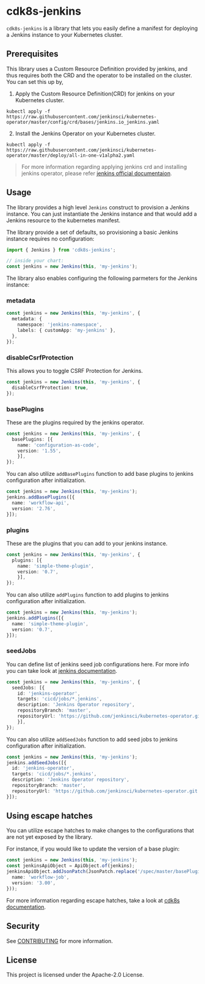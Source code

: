 # cdk8s-jenkins
`cdk8s-jenkins` is a library that lets you easily define a manifest for deploying a Jenkins instance to your Kubernetes cluster.

## Prerequisites
This library uses a Custom Resource Definition provided by jenkins, and thus requires both the CRD and the operator to be installed on the cluster. 
You can set this up by,
1. Apply the Custom Resource Definition(CRD) for jenkins on your Kubernetes cluster.
```
kubectl apply -f https://raw.githubusercontent.com/jenkinsci/kubernetes-operator/master/config/crd/bases/jenkins.io_jenkins.yaml
```
2. Install the Jenkins Operator on your Kubernetes cluster. 
```
kubectl apply -f https://raw.githubusercontent.com/jenkinsci/kubernetes-operator/master/deploy/all-in-one-v1alpha2.yaml
```

> For more information regarding applying jenkins crd and installing jenkins operator, please refer [jenkins official documentaion](https://jenkinsci.github.io/kubernetes-operator/docs/getting-started/latest/installing-the-operator/).

## Usage
The library provides a high level `Jenkins` construct to provision a Jenkins instance. 
You can just instantiate the Jenkins instance and that would add a Jenkins resource to the kubernetes manifest. 

The library provide a set of defaults, so provisioning a basic Jenkins instance requires no configuration:

```ts
import { Jenkins } from 'cdk8s-jenkins';

// inside your chart:
const jenkins = new Jenkins(this, 'my-jenkins');
```

The library also enables configuring the following parmeters for the Jenkins instance:
### metadata
```ts
const jenkins = new Jenkins(this, 'my-jenkins', {
  metadata: {
    namespace: 'jenkins-namespace',
    labels: { customApp: 'my-jenkins' },
  },
});
```
### disableCsrfProtection
This allows you to toggle CSRF Protection for Jenkins.
```ts
const jenkins = new Jenkins(this, 'my-jenkins', {
  disableCsrfProtection: true,
});
```
### basePlugins
These are the plugins required by the jenkins operator.
```ts
const jenkins = new Jenkins(this, 'my-jenkins', {
  basePlugins: [{
    name: 'configuration-as-code',
    version: '1.55',
    }],
});

```

You can also utilize `addBasePlugins` function to add base plugins to jenkins configuration after initialization.
```ts
const jenkins = new Jenkins(this, 'my-jenkins');
jenkins.addBasePlugins([{
  name: 'workflow-api',
  version: '2.76',
}]);
```

### plugins
These are the plugins that you can add to your jenkins instance.
```ts
const jenkins = new Jenkins(this, 'my-jenkins', {
  plugins: [{
    name: 'simple-theme-plugin',
    version: '0.7',
    }],
});
```
You can also utilize `addPlugins` function to add plugins to jenkins configuration after initialization.
```ts
const jenkins = new Jenkins(this, 'my-jenkins');
jenkins.addPlugins([{
  name: 'simple-theme-plugin',
  version: '0.7',
}]);
```

### seedJobs
You can define list of jenkins seed job configurations here. For more info you can take look at [jenkins documentation](https://jenkinsci.github.io/kubernetes-operator/docs/getting-started/latest/configuring-seed-jobs-and-pipelines/).

```ts
const jenkins = new Jenkins(this, 'my-jenkins', {
  seedJobs: [{
    id: 'jenkins-operator',
    targets: 'cicd/jobs/*.jenkins',
    description: 'Jenkins Operator repository',
    repositoryBranch: 'master',
    repositoryUrl: 'https://github.com/jenkinsci/kubernetes-operator.git',
    }],
});
```
You can also utilize `addSeedJobs` function to add seed jobs to jenkins configuration after initialization.
```ts
const jenkins = new Jenkins(this, 'my-jenkins');
jenkins.addSeedJobs([{
  id: 'jenkins-operator',
  targets: 'cicd/jobs/*.jenkins',
  description: 'Jenkins Operator repository',
  repositoryBranch: 'master',
  repositoryUrl: 'https://github.com/jenkinsci/kubernetes-operator.git',
}]);
```

## Using escape hatches

You can utilize escape hatches to make changes to the configurations that are not yet exposed by the library. 

For instance, if you would like to update the version of a base plugin:

```ts
const jenkins = new Jenkins(this, 'my-jenkins');
const jenkinsApiObject = ApiObject.of(jenkins);
jenkinsApiObject.addJsonPatch(JsonPatch.replace('/spec/master/basePlugins/1', {
  name: 'workflow-job',
  version: '3.00',
}));
```

For more information regarding escape hatches, take a look at [cdk8s documentation](https://cdk8s.io/docs/latest/concepts/escape-hatches/).

## Security

See [CONTRIBUTING](CONTRIBUTING.md#security-issue-notifications) for more
information.

## License

This project is licensed under the Apache-2.0 License.
